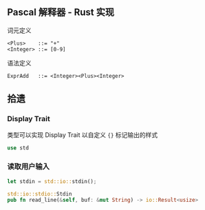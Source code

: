 ## Pascal 解释器 - Rust 实现

词元定义

```
<Plus>    ::= "+"
<Integer> ::= [0-9]
```

语法定义

```
ExprAdd   ::= <Integer><Plus><Integer>
```





## 拾遗

### Display Trait

类型可以实现 Display Trait 以自定义 `{}` 标记输出的样式

```rust
use std
```

### 读取用户输入

```rust
let stdin = std::io::stdin();

std::io::stdio::Stdin
pub fn read_line(&self, buf: &mut String) -> io::Result<usize>
```

